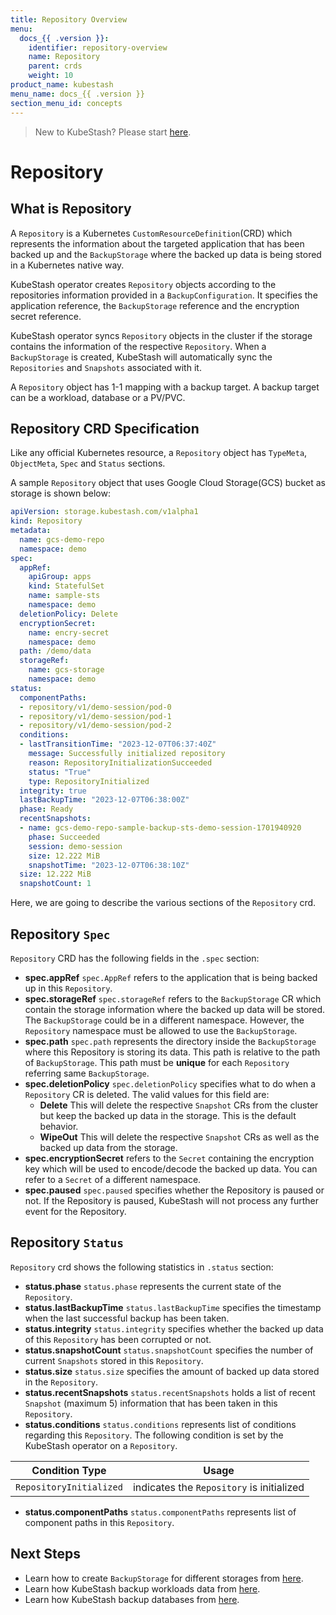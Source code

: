 ```yaml
---
title: Repository Overview
menu:
  docs_{{ .version }}:
    identifier: repository-overview
    name: Repository
    parent: crds
    weight: 10
product_name: kubestash
menu_name: docs_{{ .version }}
section_menu_id: concepts
---
```


> New to KubeStash? Please start [here](/docs/concepts/README.md).

# Repository

## What is Repository

A `Repository` is a Kubernetes `CustomResourceDefinition`(CRD) which represents the information about the targeted application that has been backed up and the `BackupStorage`
where the backed up data is being stored in a Kubernetes native way.

KubeStash operator creates `Repository` objects according to the repositories information provided in a `BackupConfiguration`. It specifies the application reference, the
`BackupStorage` reference and the encryption secret reference.

KubeStash operator syncs `Repository` objects in the cluster if the storage contains the information of the respective `Repository`. When a `BackupStorage` is created, KubeStash
will automatically sync the `Repositories` and `Snapshots` associated with it.

A `Repository` object has 1-1 mapping with a backup target. A backup target can be a workload, database or a PV/PVC.

## Repository CRD Specification
Like any official Kubernetes resource, a `Repository` object has `TypeMeta`, `ObjectMeta`, `Spec` and `Status` sections.

A sample `Repository` object that uses Google Cloud Storage(GCS) bucket as storage is shown below:
```yaml
apiVersion: storage.kubestash.com/v1alpha1
kind: Repository
metadata:
  name: gcs-demo-repo
  namespace: demo
spec:
  appRef:
    apiGroup: apps
    kind: StatefulSet
    name: sample-sts
    namespace: demo
  deletionPolicy: Delete
  encryptionSecret:
    name: encry-secret
    namespace: demo
  path: /demo/data
  storageRef:
    name: gcs-storage
    namespace: demo
status:
  componentPaths:
  - repository/v1/demo-session/pod-0
  - repository/v1/demo-session/pod-1
  - repository/v1/demo-session/pod-2
  conditions:
  - lastTransitionTime: "2023-12-07T06:37:40Z"
    message: Successfully initialized repository
    reason: RepositoryInitializationSucceeded
    status: "True"
    type: RepositoryInitialized
  integrity: true
  lastBackupTime: "2023-12-07T06:38:00Z"
  phase: Ready
  recentSnapshots:
  - name: gcs-demo-repo-sample-backup-sts-demo-session-1701940920
    phase: Succeeded
    session: demo-session
    size: 12.222 MiB
    snapshotTime: "2023-12-07T06:38:10Z"
  size: 12.222 MiB
  snapshotCount: 1
```
Here, we are going to describe the various sections of the `Repository` crd.

## Repository `Spec`
`Repository` CRD has the following fields in the `.spec` section:
- **spec.appRef** `spec.AppRef` refers to the application that is being backed up in this `Repository`.
- **spec.storageRef** `spec.storageRef` refers to the `BackupStorage` CR which contain the storage information where the backed up data will be stored. The `BackupStorage` could be in a different namespace. However, the `Repository` namespace must be allowed to use the `BackupStorage`.
- **spec.path** `spec.path` represents the directory inside the `BackupStorage` where this Repository is storing its data. This path is relative to the path of `BackupStorage`. This path must be **unique** for each `Repository` referring same `BackupStorage`.
- **spec.deletionPolicy** `spec.deletionPolicy` specifies what to do when a `Repository` CR is deleted. The valid values for this field are:
  - **Delete** This will delete the respective `Snapshot` CRs from the cluster but keep the backed up data in the storage. This is the default behavior.
  - **WipeOut** This will delete the respective `Snapshot` CRs as well as the backed up data from the storage.
- **spec.encryptionSecret** refers to the `Secret` containing the encryption key which will be used to encode/decode the backed up data. You can refer to a `Secret` of a different namespace.
- **spec.paused** `spec.paused` specifies whether the Repository is paused or not. If the Repository is paused, KubeStash will not process any further event for the Repository.

## Repository `Status`
`Repository` crd shows the following statistics in `.status` section:
- **status.phase** `status.phase` represents the current state of the `Repository`.
- **status.lastBackupTime** `status.lastBackupTime` specifies the timestamp when the last successful backup has been taken.
- **status.integrity** `status.integrity` specifies whether the backed up data of this `Repository` has been corrupted or not.
- **status.snapshotCount** `status.snapshotCount` specifies the number of current `Snapshots` stored in this `Repository`.
- **status.size** `status.size` specifies the amount of backed up data stored in the `Repository`.
- **status.recentSnapshots** `status.recentSnapshots` holds a list of recent `Snapshot` (maximum 5) information that has been taken in this `Repository`.
- **status.conditions** `status.conditions` represents list of conditions regarding this `Repository`. The following condition is set by the KubeStash operator on a `Repository`.

| Condition Type          | Usage                                     |
|-------------------------|-------------------------------------------|
| `RepositoryInitialized` | indicates the `Repository` is initialized |

- **status.componentPaths** `status.componentPaths` represents list of component paths in this `Repository`.

## Next Steps
- Learn how to create `BackupStorage` for different storages from [here](/docs/guides/backends/overview/index.md).
- Learn how KubeStash backup workloads data from [here](/docs/guides/workloads/overview/index.md).
- Learn how KubeStash backup databases from [here](/docs/guides/addons/overview/index.md).
